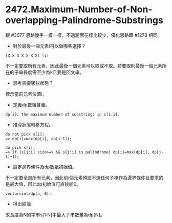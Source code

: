 # 2472.Maximum-Number-of-Non-overlapping-Palindrome-Substrings

跟 #3077 思路幾乎一模一樣，不過題面花樣比較少，優化思路跟 #1278 相同。

- 對於最後一個元素i可以做哪些選擇？

```
[X X X X X X X] [i]
```

不一定要取所有元素，因此最後一個元素可以取或不取。若要取則最後一個元素所在的子串長度需至少為k且要是回文串。

- 思考需要哪些狀態？

標示當前元素位置i。

- 定義dp數組含義。

```
dp[i]: the maximum number of substrings in s[1:i].
```

- 推導狀態轉移方程。

```
do not pick s[i]:
=> dp[i]=max(dp[i], dp[i-1]);

do pick s[i]:
=> if (s[j:i] size>=k && s[j:i] is palindrome) dp[i]=max(dp[i], dp[j-1]+1);   
```

- 設定邊界條件及dp數組初始值。

不一定要全選所有元素，因此前i個元素預設不選任何子串作為邊界條件且要求的是最大值，因此dp初始值可直接給0。

```
vector<int>dp(n, 0);
```

- 得出結論

求長度為N的字串s[1:N]中最大子串數量為dp[N]。
